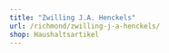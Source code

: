 ```yaml
---
title: "Zwilling J.A. Henckels"
url: /richmond/zwilling-j-a-henckels/
shop: Haushaltsartikel
---
```

